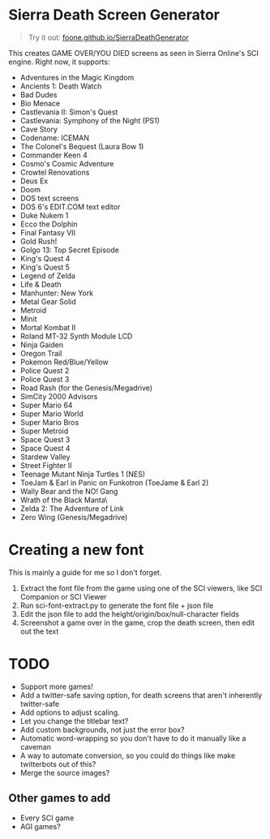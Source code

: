 Sierra Death Screen Generator
=============================

> Try it out: [foone.github.io/SierraDeathGenerator](https://foone.github.io/SierraDeathGenerator)

This creates GAME OVER/YOU DIED screens as seen in Sierra Online's SCI engine.
Right now, it supports:

* Adventures in the Magic Kingdom
* Ancients 1: Death Watch
* Bad Dudes
* Bio Menace
* Castlevania II: Simon's Quest
* Castlevania: Symphony of the Night (PS1)
* Cave Story
* Codename: ICEMAN
* The Colonel's Bequest (Laura Bow 1)
* Commander Keen 4
* Cosmo's Cosmic Adventure
* Crowtel Renovations
* Deus Ex
* Doom
* DOS text screens
* DOS 6's EDIT.COM text editor
* Duke Nukem 1
* Ecco the Dolphin
* Final Fantasy VII
* Gold Rush!
* Golgo 13: Top Secret Episode
* King's Quest 4
* King's Quest 5
* Legend of Zelda
* Life & Death
* Manhunter: New York
* Metal Gear Solid
* Metroid
* Minit
* Mortal Kombat II
* Roland MT-32 Synth Module LCD
* Ninja Gaiden
* Oregon Trail
* Pokemon Red/Blue/Yellow
* Police Quest 2
* Police Quest 3
* Road Rash (for the Genesis/Megadrive)
* SimCity 2000 Advisors
* Super Mario 64
* Super Mario World
* Super Mario Bros
* Super Metroid
* Space Quest 3
* Space Quest 4
* Stardew Valley
* Street Fighter II
* Teenage Mutant Ninja Turtles 1 (NES)
* ToeJam & Earl in Panic on Funkotron (ToeJame & Earl 2)
* Wally Bear and the NO! Gang
* Wrath of the Black Manta\
* Zelda 2: The Adventure of Link
* Zero Wing (Genesis/Megadrive)

Creating a new font
===================

This is mainly a guide for me so I don't forget.

1. Extract the font file from the game using one of the SCI viewers, like SCI Companion or SCI Viewer
2. Run sci-font-extract.py to generate the font file + json file
3. Edit the json file to add the height/origin/box/null-character fields
4. Screenshot a game over in the game, crop the death screen, then edit out the text

TODO
====

* Support more games!
* Add a twitter-safe saving option, for death screens that aren't inherently twitter-safe
* Add options to adjust scaling.
* Let you change the titlebar text?
* Add custom backgrounds, not just the error box?
* Automatic word-wrapping so you don't have to do it manually like a caveman
* A way to automate conversion, so you could do things like make twitterbots out of this?
* Merge the source images?

Other games to add
------------------
* Every SCI game
* AGI games?

